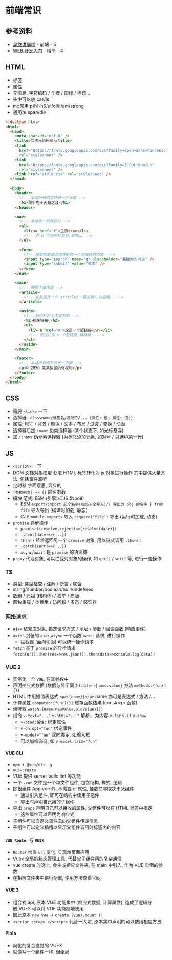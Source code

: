# 前端常识

## 参考资料

- [吴悠讲编程](https://space.bilibili.com/482867012) - 前端 - 5
- [WEB 开发入门](https://developer.mozilla.org/zh-CN/docs/Learn_web_development/Core/Structuring_content/Basic_HTML_syntax) - 精简 - 4

## HTML

- 标签
- 属性
- 元信息, 字符编码 / 作者 / 图标 / 标题...
- 头中可以放 css/js
- md常用 p/h1-h6/ul/ol/li/em/strong
- 通用块 span/div

```html
<!doctype html>
<html>
  <head>
    <meta charset="utf-8" />
    <title>二次元俱乐部</title>
    <link
      href="https://fonts.googleapis.com/css?family=Open+Sans+Condensed:300|Sonsie+One"
      rel="stylesheet" />
    <link
      href="https://fonts.googleapis.com/css?family=ZCOOL+KuaiLe"
      rel="stylesheet" />
    <link href="style.css" rel="stylesheet" />
  </head>

  <body>
    <header>
      <!-- 本站所有网页的统一主标题 -->
      <h1>聆听电子天籁之音</h1>
    </header>

    <nav>
      <!-- 本站统一的导航栏 -->
      <ul>
        <li><a href="#">主页</a></li>
        <!-- 共 n 个导航栏项目,省略…… -->
      </ul>

      <form>
        <!-- 搜索栏是站点内导航的一个非线性的方式  -->
        <input type="search" name="q" placeholder="要搜索的内容" />
        <input type="submit" value="搜索" />
      </form>
    </nav>

    <main>
      <!-- 网页主体内容 -->
      <article>
        <!-- 此处包含一个 article(一篇文章),内容略…… -->
      </article>

      <aside>
        <!-- 侧边栏在主内容右侧 -->
        <h2>相关链接</h2>
        <ul>
          <li><a href="#">这是一个超链接</a></li>
          <!-- 侧边栏有 n 个超链接,略略略…… -->
        </ul>
      </aside>
    </main>

    <footer>
      <!-- 本站所有网页的统一页脚 -->
      <p>© 2050 某某保留所有权利</p>
    </footer>
  </body>
</html>
```

## CSS

- 需要 `<link>` 一下
- 选择器 `.classname/标签名/通配符/... {属性: 值; 属性: 值;}`
- 属性: 尺寸 / 背景 / 颜色 / 文本 / 布局 / 过渡 / 变换 / 动画
- 选择器后加 `:name` 伪类选择器 (某个状态下, 如光标悬浮)
- 加 `::name` 伪元素选择器 (为标签添加元素, 如对号 / 只选中第一行)

## JS

- `<script>` 一下
- DOM 文档对象模型 获取 HTML 标签转化为 js 对象进行操作 其中提供大量方法, 包括事件监听
- 定时器 字面意思, 异步的
- `(参数列表) => {}` 匿名函数
- 模块 范式: ESM (引擎)/CJS (Node)
    - ESM `export/import 起个名字(相当于全导入)/{ 导出的 obj 的名字 } from file` 导入导出 (编译时加载, 静态)
    - CJS `module.exports` 导入 `require('file')` 导出 (运行时加载, 动态)
- `promise` 异步操作
    - `promise((resolve,reject)=>{resolve(date)})`
    - `.then((date)=>{...})`
    - `then()` 经常返回另一个 `promise` 对象, 用以链式调用 `.then()`
    - `.catch((err)=>{...})`
    - `async`/`await` 是 `promise` 的语法糖
- `proxy` 代理对象, 可以拦截对对象的操作, 如 `get()` / `set()` 等, 进行一些操作

### TS

- 类型: 类型检查 / 注解 / 断言 / 联合
- string/number/boolean/null/undefined
- 数组 / 元祖 (结构体) / 枚举 / 模版
- 函数重载 / 类继承 / 访问权 / 多态 / 装饰器

### 网络请求

- `ajax` 依赖库对象, 指定请求方式 / 地址 / 参数 / 回调函数 (响应事件)
- `axios` 封装的 `ajax`,`async` 一个函数,`await` 请求, 进行操作
    - 拦截器 (面向切面) 可以统一操作请求
- `fetch` 基于 `promise` 的异步请求 `fetch(url).then(res=>res.json()).then(data=>console.log(data))`

### VUE 2

- 实例化一个 `VUE`, 在其参数中
- 声明响应式数据 (数据与显示同步) `date(){name:value}` 方法 `methods:{fun(){}}`
- HTML 中用插值表达式 `<p>{{name}}</p>` name 亦可是表达式 / 方法 /...
- 计算属性 `computed:{fun(){}}` 缓存函数结果 (constexpr 函数)
- 侦听器 `watch:{name(newValue,oldValue){}}`
- 指令 `v-text="..."` `v-html="..."` 解析... 为内容 `v-for` `v-if` `v-show`
    - `v-bind:属性:` 绑定属性
    - `v-on:opt="fun"` 绑定事件
    - `v-model="fun"` 双向绑定, 如输入框
    - 可以加修饰符, 如 `v-model.trim="fun"`

#### VUE CLI

- `npm i @vue/cli -g`
- `vue-create`
- VUE 提供 server build lint 等功能
- 一个 `.vue` 文件是一个单文件组件, 包含结构, 样式, 逻辑
- 除根组件 App.vue 外, 不需要 el 属性, 挂载在哪取决于父组件
    - 通过引入组件, 即可在结构中使用子组件
    - 导出时声明自己用的子组件
- 导出 `props` 声明自己可以接收的属性, 父组件可以在 HTML 标签中指定
    - 这些属性可以声明为响应式
- 子组件可以自定义事件去向父组件传递信息
- 子组件可以定义插槽以显示父组件调用时标签内的内容

#### `VUE Router` 与 `VUEX`

- `Router` 检查 `url` 变化, 实现单页面应用
- Vuex 全局的状态管理工具, 代替父子组件间的复杂通信
- vue create 时选上, 会生成相应文件夹, 在 main 中引入, 作为 VUE 实例的参数
- 在相应文件夹中进行配置, 使用方法查看官网

#### VUE 3

- 组合式 api, 原本 VUE 功能集中 (响应式数据, 计算属性), 造成了逻辑分散,VUE3 可以将 VUE 功能随地使用
- 因此原本 `new vue` -> `create (vue).mount ()`
- `<script setup> </script>` 代替一大坨, 原本集中声明的可以使用相应方法

#### Pinia

- 简化的复合直觉的 VUEX
- 就像写一个组件一样, 但全局
